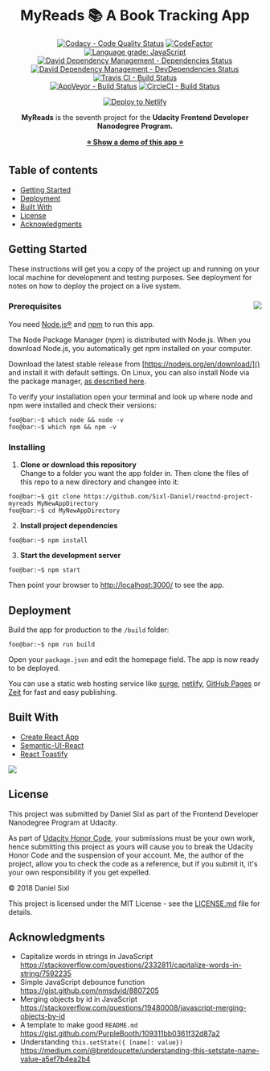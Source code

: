 <div align="center">
    <h1>MyReads 📚 A Book Tracking App</h1>
    <p>
    <a href="https://www.codacy.com/project/sixl.daniel/reactnd-project-myreads/dashboard?utm_source=github.com&amp;utm_medium=referral&amp;utm_content=Sixl-Daniel/reactnd-project-myreads&amp;utm_campaign=Badge_Grade_Dashboard"><img src="https://api.codacy.com/project/badge/Grade/bca2db8857524055bc7542976b75429f" alt="Codacy - Code Quality Status"></a>
    <a href="https://www.codefactor.io/repository/github/sixl-daniel/reactnd-project-myreads"><img src="https://www.codefactor.io/repository/github/sixl-daniel/reactnd-project-myreads/badge" alt="CodeFactor"></a>
    <a href="https://lgtm.com/projects/g/Sixl-Daniel/reactnd-project-myreads/context:javascript"><img src="https://img.shields.io/lgtm/grade/javascript/g/Sixl-Daniel/reactnd-project-myreads.svg?logo=lgtm&amp;logoWidth=18" alt="Language grade: JavaScript"></a>
    <a href="https://david-dm.org/Sixl-Daniel/reactnd-project-myreads"><img src="https://david-dm.org/Sixl-Daniel/reactnd-project-myreads/status.svg" alt="David Dependency Management - Dependencies Status"></a><br>
    <a href="https://david-dm.org/Sixl-Daniel/reactnd-project-myreads?type=dev"><img src="https://david-dm.org/Sixl-Daniel/reactnd-project-myreads/dev-status.svg" alt="David Dependency Management - DevDependencies Status"></a>
    <a href="https://travis-ci.org/Sixl-Daniel/reactnd-project-myreads"><img src="https://travis-ci.org/Sixl-Daniel/reactnd-project-myreads.svg?branch=master" alt="Travis CI - Build Status"></a><br>
    <a href="https://ci.appveyor.com/project/Sixl-Daniel/reactnd-project-myreads"><img src="https://ci.appveyor.com/api/projects/status/n5kica58k102kysh?svg=true" alt="AppVeyor - Build Status"></a>
    <a href="https://circleci.com/gh/Sixl-Daniel/reactnd-project-myreads"><img src="https://circleci.com/gh/Sixl-Daniel/reactnd-project-myreads.svg?style=svg" alt="CircleCI - Build Status"></a>
    </p>
    <p><a href="https://app.netlify.com/start/deploy?repository=https://github.com/Sixl-Daniel/reactnd-project-myreads"><img src="https://www.netlify.com/img/deploy/button.svg" alt="Deploy to Netlify"></a></p>
    <p><strong>MyReads</strong> is the seventh project for the <strong>Udacity Frontend Developer Nanodegree Program.</strong></p>
    <p><strong><a href="https://fend-project-myreads-sixl.netlify.com/">⭐ Show a demo of this app ⭐</a></strong></p>
</div>

## Table of contents

- [Getting Started](#getting-started)
- [Deployment](#deployment)
- [Built With](#built-with)
- [License](#license)
- [Acknowledgments](#acknowledgments)

## Getting Started

These instructions will get you a copy of the project up and running on your local machine for development and testing purposes. See deployment for notes on how to deploy the project on a live system.

### Prerequisites <img src='https://res.cloudinary.com/sixl/image/upload/v1534412781/GitHub/brands/nodejs-new-pantone-black.png' align="right">

You need [Node.js®](https://nodejs.org/en/) and [npm](https://www.npmjs.com) to run this app. 

The Node Package Manager (npm) is distributed with Node.js. When you download Node.js, you automatically get npm installed on your computer.

Download the latest stable release from [https://nodejs.org/en/download/]() and install it with default settings. On Linux, you can also install Node via the package manager, [as described here](https://nodejs.org/en/download/package-manager/).

To verify your installation open your terminal and look up where node and npm were installed and check their versions:

```console
foo@bar:~$ which node && node -v
foo@bar:~$ which npm && npm -v
```

### Installing

1. **Clone or download this repository**  
Change to a folder you want the app folder in. Then clone the files of this repo to a new directory and changee into it: 

```console
foo@bar:~$ git clone https://github.com/Sixl-Daniel/reactnd-project-myreads MyNewAppDirectory
foo@bar:~$ cd MyNewAppDirectory
```

2. **Install project dependencies**

```console
foo@bar:~$ npm install
```

3. **Start the development server**

```console
foo@bar:~$ npm start
```

Then point your browser to [http://localhost:3000/]() to see the app.

## Deployment

Build the app for production to the `/build` folder:

```console
foo@bar:~$ npm run build
```

Open your `package.json` and edit the homepage field. The app is now ready to be deployed. 

You can use a static web hosting service like [surge](http://surge.sh/), [netlify](https://www.netlify.com/), [GitHub Pages](https://pages.github.com/) or [Zeit](https://zeit.co/) for fast and easy publishing.

## Built With

* [Create React App](https://github.com/facebook/create-react-app)
* [Semantic-UI-React](https://github.com/Semantic-Org/Semantic-UI-React)
* [React Toastify](https://github.com/fkhadra/react-toastify)

<a href="https://www.netlify.com">
  <img src="https://www.netlify.com/img/global/badges/netlify-color-accent.svg"/>
</a>

## License

This project was submitted by Daniel Sixl as part of the Frontend Developer Nanodegree Program at Udacity.

As part of [Udacity Honor Code](https://www.udacity.com/legal/community-guidelines), your submissions must be your own work, hence submitting this project as yours will cause you to break the Udacity Honor Code and the suspension of your account. Me, the author of the project, allow you to check the code as a reference, but if you submit it, it's your own responsibility if you get expelled.

&copy; 2018 Daniel Sixl

This project is licensed under the MIT License - see the [LICENSE.md](./LICENSE.md) file for details.

## Acknowledgments

* Capitalize words in strings in JavaScript  
https://stackoverflow.com/questions/2332811/capitalize-words-in-string/7592235
* Simple JavaScript debounce function  
https://gist.github.com/nmsdvid/8807205
* Merging objects by id in JavaScript  
https://stackoverflow.com/questions/19480008/javascript-merging-objects-by-id
* A template to make good `README.md`  
https://gist.github.com/PurpleBooth/109311bb0361f32d87a2
* Understanding `this.setState({ [name]: value})`  
https://medium.com/@bretdoucette/understanding-this-setstate-name-value-a5ef7b4ea2b4
